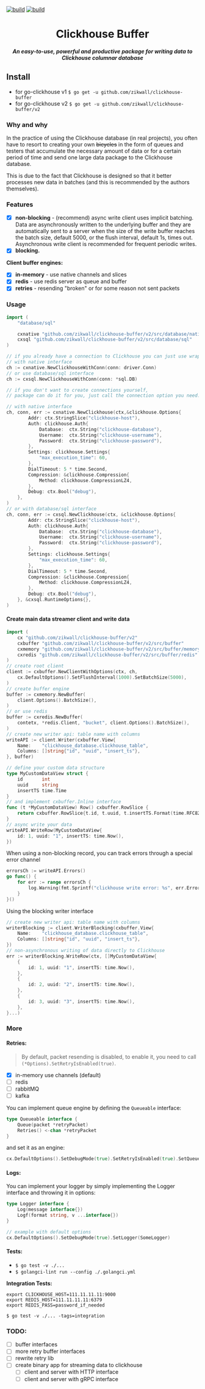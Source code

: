 [![build](https://github.com/zikwall/clickhouse-buffer/workflows/build_and_tests/badge.svg)](https://github.com/zikwall/clickhouse-buffer/v2/actions)
[![build](https://github.com/zikwall/clickhouse-buffer/workflows/golangci_lint/badge.svg)](https://github.com/zikwall/clickhouse-buffer/v2/actions)

<div align="center">
  <h1>Clickhouse Buffer</h1>
  <h5>An easy-to-use, powerful and productive package for writing data to Clickhouse columnar database</h5>
</div>

## Install

- for go-clickhouse v1 `$ go get -u github.com/zikwall/clickhouse-buffer`
- for go-clickhouse v2 `$ go get -u github.com/zikwall/clickhouse-buffer/v2`

### Why and why

In the practice of using the Clickhouse database (in real projects), 
you often have to resort to creating your own ~~bicycles~~ in the form of queues 
and testers that accumulate the necessary amount of data or for a certain period of time 
and send one large data package to the Clickhouse database.

This is due to the fact that Clickhouse is designed so that it better processes new data in batches 
(and this is recommended by the authors themselves).

### Features

- [x] **non-blocking** - (recommend) async write client uses implicit batching.
  Data are asynchronously written to the underlying buffer and they are automatically sent to a server
  when the size of the write buffer reaches the batch size, default 5000, or the flush interval,
  default 1s, times out. Asynchronous write client is recommended for frequent periodic writes.
- [x] **blocking.**

**Client buffer engines:**

- [x] **in-memory** - use native channels and slices
- [x] **redis** - use redis server as queue and buffer
- [x] **retries** - resending "broken" or for some reason not sent packets

### Usage

```go
import (
    "database/sql"

    cxnative "github.com/zikwall/clickhouse-buffer/v2/src/database/native"
    cxsql "github.com/zikwall/clickhouse-buffer/v2/src/database/sql"
)

// if you already have a connection to Clickhouse you can just use wrappers
// with native interface
ch := cxnative.NewClickhouseWithConn(conn: driver.Conn)
// or use database/sql interface
ch := cxsql.NewClickhouseWithConn(conn: *sql.DB)
```

```go
// if you don't want to create connections yourself, 
// package can do it for you, just call the connection option you need:

// with native interface
ch, conn, err := cxnative.NewClickhouse(ctx,&clickhouse.Options{
        Addr: ctx.StringSlice("clickhouse-host"),
        Auth: clickhouse.Auth{
            Database:  ctx.String("clickhouse-database"),
            Username:  ctx.String("clickhouse-username"),
            Password:  ctx.String("clickhouse-password"),
        },
        Settings: clickhouse.Settings{
            "max_execution_time": 60,
        },
        DialTimeout: 5 * time.Second,
        Compression: &clickhouse.Compression{
            Method: clickhouse.CompressionLZ4,
        },
        Debug: ctx.Bool("debug"),
    },
)
// or with database/sql interface
ch, conn, err := cxsql.NewClickhouse(ctx, &clickhouse.Options{
        Addr: ctx.StringSlice("clickhouse-host"),
        Auth: clickhouse.Auth{
            Database:  ctx.String("clickhouse-database"),
            Username:  ctx.String("clickhouse-username"),
            Password:  ctx.String("clickhouse-password"),
        },
        Settings: clickhouse.Settings{
            "max_execution_time": 60,
        },
        DialTimeout: 5 * time.Second,
        Compression: &clickhouse.Compression{
            Method: clickhouse.CompressionLZ4,
        },
        Debug: ctx.Bool("debug"),
    }, &cxsql.RuntimeOptions{},
)
```

#### Create main data streamer client and write data

```go
import (
    cx "github.com/zikwall/clickhouse-buffer/v2"
    cxbuffer "github.com/zikwall/clickhouse-buffer/v2/src/buffer"
    cxmemory "github.com/zikwall/clickhouse-buffer/v2/src/buffer/memory"
    cxredis "github.com/zikwall/clickhouse-buffer/v2/src/buffer/redis"
)
// create root client
client := cxbuffer.NewClientWithOptions(ctx, ch,
    cx.DefaultOptions().SetFlushInterval(1000).SetBatchSize(5000),
)
// create buffer engine
buffer := cxmemory.NewBuffer(
    client.Options().BatchSize(),
)
// or use redis
buffer := cxredis.NewBuffer(
    contetx, *redis.Client, "bucket", client.Options().BatchSize(),
)
// create new writer api: table name with columns
writeAPI := client.Writer(cxbuffer.View{
    Name:    "clickhouse_database.clickhouse_table", 
    Columns: []string{"id", "uuid", "insert_ts"},
}, buffer)

// define your custom data structure
type MyCustomDataView struct {
	id       int
	uuid     string
	insertTS time.Time
}
// and implement cxbuffer.Inline interface
func (t *MyCustomDataView) Row() cxbuffer.RowSlice {
	return cxbuffer.RowSlice{t.id, t.uuid, t.insertTS.Format(time.RFC822)}
}
// async write your data
writeAPI.WriteRow(MyCustomDataView{
    id: 1, uuid: "1", insertTS: time.Now(),
})
```

When using a non-blocking record, you can track errors through a special error channel

```go
errorsCh := writeAPI.Errors()
go func() {
	for err := range errorsCh {
		log.Warning(fmt.Sprintf("clickhouse write error: %s", err.Error()))
	}
}()
```

Using the blocking writer interface

```go
// create new writer api: table name with columns
writerBlocking := client.WriterBlocking(cxbuffer.View{
    Name:    "clickhouse_database.clickhouse_table",
    Columns: []string{"id", "uuid", "insert_ts"},
})
// non-asynchronous writing of data directly to Clickhouse
err := writerBlocking.WriteRow(ctx, []MyCustomDataView{
    {
        id: 1, uuid: "1", insertTS: time.Now(),
    },
    {
        id: 2, uuid: "2", insertTS: time.Now(),
    },
    {
        id: 3, uuid: "3", insertTS: time.Now(),
    },
}...)
```

### More

#### Retries:

> By default, packet resending is disabled, to enable it, you need to call `(*Options).SetRetryIsEnabled(true)`.

- [x] in-memory use channels (default)
- [ ] redis
- [ ] rabbitMQ
- [ ] kafka

You can implement queue engine by defining the `Queueable` interface:

```go
type Queueable interface {
	Queue(packet *retryPacket)
	Retries() <-chan *retryPacket
}
```

and set it as an engine:

```go
cx.DefaultOptions().SetDebugMode(true).SetRetryIsEnabled(true).SetQueueEngine(CustomQueueable)
```

#### Logs:

You can implement your logger by simply implementing the Logger interface and throwing it in options:

```go
type Logger interface {
	Log(message interface{})
	Logf(format string, v ...interface{})
}
```

```go
// example with default options
cx.DefaultOptions().SetDebugMode(true).SetLogger(SomeLogger)
```

#### Tests:

- `$ go test -v ./...`
- `$ golangci-lint run --config ./.golangci.yml`

**Integration Tests:**

```shell
export CLICKHOUSE_HOST=111.11.11.11:9000
export REDIS_HOST=111.11.11.11:6379
export REDIS_PASS=password_if_needed

$ go test -v ./... -tags=integration
```

### TODO:

- [ ] buffer interfaces
- [ ] more retry buffer interfaces
- [ ] rewrite retry lib
- [ ] create binary app for streaming data to clickhouse
  - [ ] client and server with HTTP interface
  - [ ] client and server with gRPC interface
